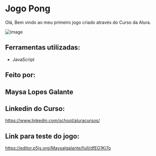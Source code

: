 # Jogo Pong 
Olá, Bem vindo ao meu primeiro jogo criado através do Curso da Alura.

![image](https://github.com/maysalgalante/jogo_pong/blob/main/jogo_pong_print.png)

## Ferramentas utilizadas:

* JavaScript

## Feito por:

## Maysa Lopes Galante

## Linkedin do Curso: 

https://www.linkedin.com/school/aluracursos/

## Link para teste do jogo: 

https://editor.p5js.org/Maysalgalante/full/dfEG1Ki7o
